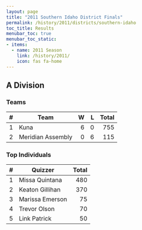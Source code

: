 ```yaml
---
layout: page
title: "2011 Southern Idaho District Finals"
permalink: /history/2011/districts/southern-idaho
toc_title: Results
menubar_toc: true
menubar_toc_static:
- items:
  - name: 2011 Season
    link: /history/2011/
    icon: fas fa-home
---
```


## A Division

### Teams

|    # | Team              |    W |    L | Total |
| ---: | ----------------- | ---: | ---: | ----: |
|    1 | Kuna              |    6 |    0 |   755 |
|    2 | Meridian Assembly |    0 |    6 |   115 |

### Top Individuals

|    # | Quizzer         | Total |
| ---: | --------------- | ----: |
|    1 | Missa Quintana  |   480 |
|    2 | Keaton Gillihan |   370 |
|    3 | Marissa Emerson |    75 |
|    4 | Trevor Olson    |    70 |
|    5 | Link Patrick    |    50 |
